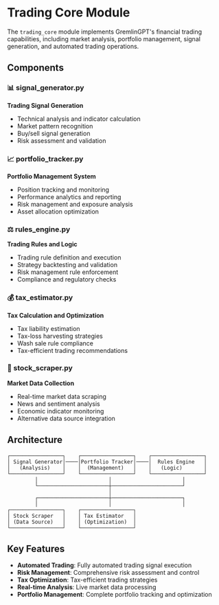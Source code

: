 # Trading Core Module

The `trading_core` module implements GremlinGPT's financial trading capabilities, including market analysis, portfolio management, signal generation, and automated trading operations.

## Components

### 📊 signal_generator.py
**Trading Signal Generation**
- Technical analysis and indicator calculation
- Market pattern recognition
- Buy/sell signal generation
- Risk assessment and validation

### 📈 portfolio_tracker.py
**Portfolio Management System**
- Position tracking and monitoring
- Performance analytics and reporting
- Risk management and exposure analysis
- Asset allocation optimization

### ⚖️ rules_engine.py
**Trading Rules and Logic**
- Trading rule definition and execution
- Strategy backtesting and validation
- Risk management rule enforcement
- Compliance and regulatory checks

### 💰 tax_estimator.py
**Tax Calculation and Optimization**
- Tax liability estimation
- Tax-loss harvesting strategies
- Wash sale rule compliance
- Tax-efficient trading recommendations

### 📰 stock_scraper.py
**Market Data Collection**
- Real-time market data scraping
- News and sentiment analysis
- Economic indicator monitoring
- Alternative data source integration

## Architecture

```text
┌─────────────────┐    ┌─────────────────┐    ┌─────────────────┐
│ Signal Generator│────│Portfolio Tracker│────│  Rules Engine   │
│   (Analysis)    │    │  (Management)   │    │   (Logic)       │
└─────────────────┘    └─────────────────┘    └─────────────────┘
         │                       │                       │
         └───────────────────────┼───────────────────────┘
                                 │
         ┌───────────────────────┼───────────────────────┐
         │                       │                       │
┌─────────────────┐    ┌─────────────────┐
│ Stock Scraper   │    │ Tax Estimator   │
│ (Data Source)   │    │ (Optimization)  │
└─────────────────┘    └─────────────────┘
```

## Key Features

- **Automated Trading**: Fully automated trading signal execution
- **Risk Management**: Comprehensive risk assessment and control
- **Tax Optimization**: Tax-efficient trading strategies
- **Real-time Analysis**: Live market data processing
- **Portfolio Management**: Complete portfolio tracking and optimization
